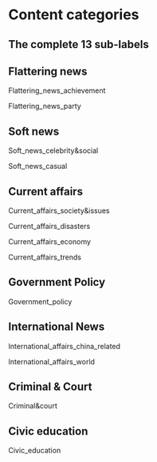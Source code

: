 

# Content categories

## The complete 13 sub-labels


## Flattering news
Flattering_news_achievement

Flattering_news_party


## Soft news
Soft_news_celebrity&social

Soft_news_casual


## Current affairs
Current_affairs_society&issues

Current_affairs_disasters 

Current_affairs_economy 

Current_affairs_trends

## Government Policy

Government_policy


## International News
International_affairs_china_related

International_affairs_world


## Criminal & Court

Criminal&court


## Civic education

Civic_education



